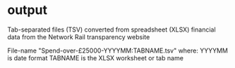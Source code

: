 # output

Tab-separated files (TSV) converted from spreadsheet (XLSX) financial data from the Network Rail transparency website

File-name "Spend-over-£25000-YYYYMM:TABNAME.tsv" where:
YYYYMM is date format 
TABNAME is the XLSX worksheet or tab name

